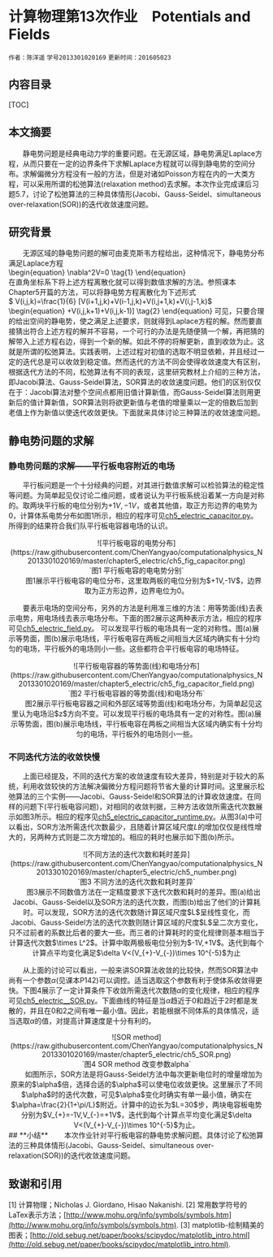 ﻿# **计算物理第13次作业　Potentials and Fields**  
`作者：陈洋遥`  `学号2013301020169`  `更新时间：201605023` 


## **内容目录**  
[TOC]
## **本文摘要**  
　　静电势问题是经典电动力学的重要问题。在无源区域，静电势满足Laplace方程，从而只要在一定的边界条件下求解Laplace方程就可以得到静电势的空间分布。求解偏微分方程没有一般的方法，但是对诸如Poisson方程在内的一大类方程，可以采用所谓的松弛算法(relaxation method)去求解。本次作业完成课后习题5.7，讨论了松弛算法的三种具体情形(Jacobi、Gauss-Seidel、simultaneous over-relaxation(SOR))的迭代收敛速度问题。　   　
## **研究背景**  
　　无源区域的静电势问题的解可由麦克斯韦方程给出，这种情况下，静电势分布满足Laplace方程  
\begin{equation}
\nabla^2V=0
\tag{1}
\end{equation}  
在直角坐标系下将上述方程离散化就可以得到数值求解的方法。参照课本Chapter5开篇的方法，可以将静电势方程离散化为下述形式  
$
V(i,j,k)=\frac{1}{6} [V(i+1,j,k)+V(i-1,j,k)+V(i,j+1,k)+V(i,j-1,k)$  
\begin{equation}
+V(i,j,k+1)+V(i,j,k-1)]
\tag{2}
\end{equation}
可见，只要合理的给出空间的静电势，使之满足上述要求，则就得到Laplace方程的解。然而要直接猜出符合上述方程的解并不容易，一个可行的办法是先随便猜一个解，再把猜的解带入上述方程右边，得到一个新的解。如此不停的将解更新，直到收敛为止。这就是所谓的松弛算法。实践表明，上述过程对初值的选取不明显依赖，并且经过一定的迭代总是可以收敛到稳定值。然而迭代的方法不同会使得收敛速度大有区别，根据迭代方法的不同，松弛算法有不同的表现，这里研究教材上介绍的三种方法，即Jacobi算法、Gauss-Seidel算法，SOR算法的收敛速度问题。他们的区别仅仅在于：Jacobi算法对整个空间点都用旧值计算新值，而Gauss-Seidel算法则用更新后的值计算新值，SOR算法则将欲更新值与老值的增量乘以一定的倍数后加到老值上作为新值以使迭代收敛更快。下面就来具体讨论三种算法的收敛速度问题。  

## **静电势问题的求解** 
### **静电势问题的求解——平行板电容附近的电场**  
　　平行板问题是一个十分经典的问题，对其进行数值求解可以检验算法的稳定性等问题。为简单起见仅讨论二维问题，或者说认为平行板系统沿着某一方向是对称的。取两块平行板的电位分别为$+1V,-1V$，或者其他值，取正方形边界的电势为0，计算体系电势分布如图1所示，相应的程序可见[ch5_electric_capacitor.py](https://github.com/ChenYangyao/computationalphysics_N2013301020169/blob/master/chapter5_electric/ch5_electric_capacitor.py)。所得到的结果符合我们队平行板电容器电场的认识。
<center>![平行板电容的电势分布](https://raw.githubusercontent.com/ChenYangyao/computationalphysics_N2013301020169/master/chapter5_electric/ch5_fig_capacitor.png) </center><center>`图1 平行板电容的电电势分别`</center><center> 　　图1展示平行板电容的电位分布，这里取两板的电位分别为$+1V,-1V$，边界取为正方形边界，边界电位为0。 </center>   

　　要表示电场的空间分布，另外的方法是利用准三维的方法：用等势面(线)去表示电势，用电场线去表示电场分布。下面的图2展示这两种表示方法，相应的程序可见[ch5_electric_field.py](https://github.com/ChenYangyao/computationalphysics_N2013301020169/blob/master/chapter5_electric/ch5_electric_field.py)。  可以发现平行板的电场具有一定的对称性。图(a)展示等势面，图(b)展示电场线，平行板电容在两板之间相当大区域内确实有十分均匀的电场，平行板外的电场则小一些。这些都符合平行板电容的电场特征。
<center>![平行板电容器的等势面(线)和电场分布](https://raw.githubusercontent.com/ChenYangyao/computationalphysics_N2013301020169/master/chapter5_electric/ch5_fig_capacitor_field.png) </center><center>`图2 平行板电容器的等势面(线)和电场分布`</center><center>　　图2展示平行板电容器之间和外部区域等势面(线)和电场分布，为简单起见这里认为电场沿$z$方向不变。可以发现平行板的电场具有一定的对称性。图(a)展示等势面，图(b)展示电场线，平行板电容在两板之间相当大区域内确实有十分均匀的电场，平行板外的电场则小一些。</center>   
  
  
### **不同迭代方法的收敛快慢**
　　上面已经提及，不同的迭代方案的收敛速度有较大差异，特别是对于较大的系统，利用收敛较快的方法解决偏微分方程问题将节省大量的计算时间。这里展示松弛算法的三个实例——Jacobi、Gauss-Seidel和SOR算法的计算收敛速度。在同样的问题下(平行板电容问题)，对相同的收敛判据，三种方法收敛所需迭代次数展示如图3所示。相应的程序见[ch5_electric_capacitor_runtime.py](https://github.com/ChenYangyao/computationalphysics_N2013301020169/blob/master/chapter5_electric/ch5_electric_capacitor_runtime.py)。从图3(a)中可以看出，SOR方法所需迭代次数最少，且随着计算区域尺度$L$的增加仅仅是线性增大的，另两种方式则是二次方增加的。相应的耗时也展示如下图(b)所示。
<center>![不同方法的迭代次数和耗时差异](https://raw.githubusercontent.com/ChenYangyao/computationalphysics_N2013301020169/master/chapter5_electric/ch5_number.png) </center><center>`图3 不同方法的迭代次数和耗时差异`</center><center>　　图3展示不同数值方法在一定精度要求下迭代次数和耗时的差异。图(a)给出Jacobi、Gauss-Seidel以及SOR方法的迭代次数，而图(b)给出了他们的计算耗时。可以发现，SOR方法的迭代次数随计算区域尺度$L$呈线性变化，而Jacobi、Gauss-Seidel方法的迭代次数则随计算区域的尺度$L$呈二次方变化，只不过前者的系数比后者的要大一些。而三者的计算耗时的变化规律则基本相当于计算迭代次数$\times L^2$。计算中取两极板电位分别为$-1V,+1V$。迭代到每个计算点平均变化满足$\delta V<(V_{+}-V_{-})\times 10^{-5}$为止</center>  

　　从上面的讨论可以看出，一般来讲SOR算法收敛的比较快，然而SOR算法中尚有一个参数$\alpha$(见课本P142)可以调控。适当选取这个参数有利于使体系收敛得更快。下图4展示了一定计算条件下收敛所需迭代次数随$\alpha$的变化规律，相应的程序可见[ch5_electric__SOR.py](https://github.com/ChenYangyao/computationalphysics_N2013301020169/blob/master/chapter5_electric/ch5_electric__SOR.py)。下面曲线的特征是当$\alpha$趋近于0和趋近于2时都是发散的，并且在0和2之间有唯一最小值。因此，若能根据不同体系的具体情况，适当选取$\alpha$的值，对提高计算速度是十分有利的。
<center>![SOR method](https://raw.githubusercontent.com/ChenYangyao/computationalphysics_N2013301020169/master/chapter5_electric/ch5_SOR.png) </center><center>`图4 SOR method 改变参数alpha`</center><center>  　　如图所示，SOR方法是将Gauss-Seidel方法中每次更新电位时的增量增加为原来的$\alpha$倍，选择合适的$\alpha$可以使电位收敛更快。这里展示了不同$\alpha$时的迭代次数，可见$\alpha$变化时确实有单一最小值，确实在$\alpha=\frac{2}{1+\pi/L}$附近。计算中的边长为$L=30$步，两块电容板电势分别为$V_{+}=-1V,V_{-}=+1V$，迭代到每个计算点平均变化满足$\delta V<(V_{+}-V_{-})\times 10^{-5}$为止。   </center> 
## **小结**
　　本次作业针对平行板电容的静电势求解问题。具体讨论了松弛算法的三种具体情形(Jacobi、Gauss-Seidel、simultaneous over-relaxation(SOR))的迭代收敛速度问题。
　　
　　

## **致谢和引用**
[1] 计算物理；Nicholas J. Giordano, Hisao Nakanishi.
[2] 常用数学符号的LaTex表示方法；[http://www.mohu.org/info/symbols/symbols.htm](http://www.mohu.org/info/symbols/symbols.htm).
[3] matplotlib-绘制精美的图表；[http://old.sebug.net/paper/books/scipydoc/matplotlib_intro.html](http://old.sebug.net/paper/books/scipydoc/matplotlib_intro.html).






















